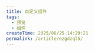 ```yaml
---
title: 自定义组件
tags:
  - 预览
  - 组件
createTime: 2025/08/25 14:29:21
permalink: /article/ezgdzql5/
---
```


<CustomComponent />
